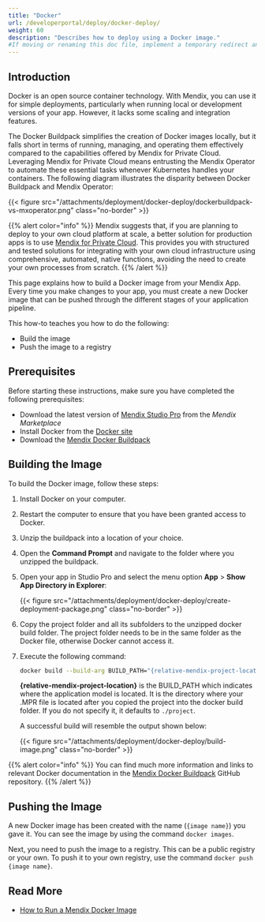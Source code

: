 ```yaml
---
title: "Docker"
url: /developerportal/deploy/docker-deploy/
weight: 60
description: "Describes how to deploy using a Docker image."
#If moving or renaming this doc file, implement a temporary redirect and let the respective team know they should update the URL in the product. See Mapping to Products for more details.
---
```


## Introduction

Docker is an open source container technology. With Mendix, you can use it for simple deployments, particularly when running local or development versions of your app. However, it lacks some scaling and integration features.

The Docker Buildpack simplifies the creation of Docker images locally, but it falls short in terms of running, managing, and operating them effectively compared to the capabilities offered by Mendix for Private Cloud. Leveraging Mendix for Private Cloud means entrusting the Mendix Operator to automate these essential tasks whenever Kubernetes handles your containers. The following diagram illustrates the disparity between Docker Buildpack and Mendix Operator:

{{< figure src="/attachments/deployment/docker-deploy/dockerbuildpack-vs-mxoperator.png" class="no-border" >}}

{{% alert color="info" %}}
Mendix suggests that, if you are planning to deploy to your own cloud platform at scale, a better solution for production apps is to use [Mendix for Private Cloud](/developerportal/deploy/private-cloud/). This provides you with structured and tested solutions for integrating with your own cloud infrastructure using comprehensive, automated, native functions, avoiding the need to create your own processes from scratch.
{{% /alert %}}

This page explains how to build a Docker image from your Mendix App. Every time you make changes to your app, you must create a new Docker image that can be pushed through the different stages of your application pipeline.

This how-to teaches you how to do the following:

* Build the image
* Push the image to a registry

## Prerequisites

Before starting these instructions, make sure you have completed the following prerequisites:

* Download the latest version of [Mendix Studio Pro](https://marketplace.mendix.com/link/studiopro/) from the *Mendix Marketplace*
* Install Docker from the [Docker site](https://docs.docker.com/engine/installation/)
* Download the [Mendix Docker Buildpack](https://github.com/mendix/docker-mendix-buildpack)

## Building the Image

To build the Docker image, follow these steps:

1. Install Docker on your computer.
2. Restart the computer to ensure that you have been granted access to Docker.
3. Unzip the buildpack into a location of your choice.
4. Open the **Command Prompt** and navigate to the folder where you unzipped the buildpack. 
5. Open your app in Studio Pro and select the menu option **App** > **Show App Directory in Explorer**:

    {{< figure src="/attachments/deployment/docker-deploy/create-deployment-package.png" class="no-border" >}}

6. Copy the project folder and all its subfolders to the unzipped docker build folder. The project folder needs to be in the same folder as the Docker file, otherwise Docker cannot access it.
7. Execute the following command:

    ```bash
    docker build --build-arg BUILD_PATH="{relative-mendix-project-location}" -t {image name} .
    ```

    **{relative-mendix-project-location}** is the BUILD_PATH which indicates where the application model is located. It is the directory where your .MPR file is located after you copied the project into the docker build folder. If you do not specify it, it defaults to `./project`.

    A successful build will resemble the output shown below:

    {{< figure src="/attachments/deployment/docker-deploy/build-image.png" class="no-border" >}}

{{% alert color="info" %}}
You can find much more information and links to relevant Docker documentation in the [Mendix Docker Buildpack](https://github.com/mendix/docker-mendix-buildpack) GitHub repository.
{{% /alert %}}

## Pushing the Image

A new Docker image has been created with the name (`{image name}`) you gave it. You can see the image by using the command `docker images`.

Next, you need to push the image to a registry. This can be a public registry or your own. To push it to your own registry, use the command `docker push {image name}`.

## Read More

* [How to Run a Mendix Docker Image](/developerportal/deploy/run-mendix-docker-image/)
